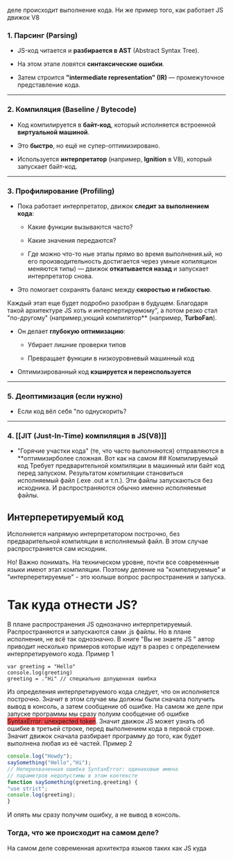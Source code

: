 деле происходит выполнение кода. Ни же пример того, как работает JS движок V8
### 1. **Парсинг (Parsing)**

- JS-код читается и **разбирается в AST** (Abstract Syntax Tree).
    
- На этом этапе ловятся **синтаксические ошибки**.
    
- Затем строится **"intermediate representation" (IR)** — промежуточное представление кода.
    

---

### 2. **Компиляция (Baseline / Bytecode)**

- Код компилируется в **байт-код**, который исполняется встроенной **виртуальной машиной**.
    
- Это **быстро**, но ещё не супер-оптимизировано.
    
- Используется **интерпретатор** (например, **Ignition** в V8), который запускает байт-код.
    

---

### 3. **Профилирование (Profiling)**

- Пока работает интерпретатор, движок **следит за выполнением кода**:
    
    - Какие функции вызываются часто?
        
    - Какие значения передаются?
        
    - Где можно что-то ные этапы прямо во время выполнения.ый, но его производительность достигается через умные копиляцион меняются типы) — движок **откатывается назад** и запускает интерпретатор снова.
    
- Это помогает сохранять баланс между **скоростью и гибкостью**.

Каждый этап еще будет подробно разобран в будущем. 
Благодаря такой архитектуре JS хоть и интерпертируемому", а потом резко стал "по-другому" (например,ующий компилятор** (например, **TurboFan**).
    
- Он делает **глубокую оптимизацию**:
    
    - Убирает лишние проверки типов
        
    - Превращает функции в низкоуровневый машинный код
        
- Оптимизированный код **кэшируется и переиспользуется**
    

---

### 5. **Деоптимизация (если нужно)**

- Если код вёл себя "по однускорить?
        

---

### 4. **[[JIT (Just-In-Time) компиляция в JS(V8)]]** 

- "Горячие участки кода" (те, что часто выполняются) отправляются в **оптимизирболее сложная. Вот как на самом ## Компилируемый код
Требует предварительной компиляции в машинный или байт код перед запуском. Результатом компиляции становиться исполняемый файл (.exe .out и т.п.). Эти файлы запускаються без исходника. И распространяются обычно именно исполняемые файлы. 

## Интерперетируемый код
Исполняется напрямую интерпретатором построчно, без предварительной компиляции в исполняемый файл. В этом случае распространяется сам исходник.

Но! Важно понимать. На техническом уровне, почти все современные языки имеют этап компиляции. Поэтому деление на "компелируемые" и "интерперетируемые" - это юольше вопрос распространения и запуска. 

# Так куда отнести JS?
В плане распространения JS однозначно интерпретируемый. Распространяются и запускаются сами .js файлы. Но в плане исполнения, не всё так однозначно.
В книге "Вы не знаете JS " автор приводит несколько примеров которые идут в разрез с определением интерпретируемого кода.
Пример 1
```JS
var greeting = "Hello"
console.log(greeting)
greeting = ."Hi" // специально допущенная ошибка
```
Из определения интерпретируемого кода следует, что он исполняется построчно. Значит в этом случае мы должны были сначала получить вывод в консоль, а затем сообщение об ошибке. На самом же деле при запуске программы мы сразу полуим сообщение об ошибке <span style="background:#ff4d4f">SyntaxError: unexpected token</span>. Значит движок JS может узнать об ошибке в третьей строке, перед выполнением кода в первой строке. Значит движок сначала разбирает программу до того, как будет выполнена любая из её частей.
Пример 2
```js
console.log("Howdy");
saySomething("Hello","Hi");
// Неперехваченная ошибка SyntaxError: одинаковые имена
// параметров недопустимы в этом контексте
function saySomething(greeting,greeting) {
"use strict";
console.log(greeting);
}
```
И опять мы сразу получим ошибку, а не вывод в консоль. 

### Тогда, что же происходит на самом деле? 
На самом деле современная архитектра языков таких как JS куда 
